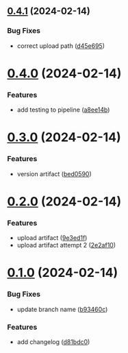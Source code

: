 ## [0.4.1](https://github.com/jahn8/greetings-ci/compare/v0.4.0...v0.4.1) (2024-02-14)


### Bug Fixes

* correct upload path ([d45e695](https://github.com/jahn8/greetings-ci/commit/d45e695777de03ac7b1c2d7df0cf7fb964444182))



# [0.4.0](https://github.com/jahn8/greetings-ci/compare/v0.3.0...v0.4.0) (2024-02-14)


### Features

* add testing to pipeline ([a8ee14b](https://github.com/jahn8/greetings-ci/commit/a8ee14bc2c36fcf3e55ee0d0ba8d1962ad9ceb10))



# [0.3.0](https://github.com/jahn8/greetings-ci/compare/v0.2.0...v0.3.0) (2024-02-14)


### Features

* version artifact ([bed0590](https://github.com/jahn8/greetings-ci/commit/bed0590588c71bfda288baef6c30c2b6dba25929))



# [0.2.0](https://github.com/jahn8/greetings-ci/compare/v0.1.0...v0.2.0) (2024-02-14)


### Features

* upload artifact ([9e3ed1f](https://github.com/jahn8/greetings-ci/commit/9e3ed1f2c028bddc37a3145559f57e1ed73c08e9))
* upload artifact attempt 2 ([2e2af10](https://github.com/jahn8/greetings-ci/commit/2e2af1087968a3c4acec437d1d904c79e694e41c))



# [0.1.0](https://github.com/jahn8/greetings-ci/compare/d81bdc08fa87e5d5e252d6aa5feaeb8b0ec98bd5...v0.1.0) (2024-02-14)


### Bug Fixes

*  update branch name ([b93460c](https://github.com/jahn8/greetings-ci/commit/b93460ca5f49e8a10080431ef7c171c5fb027271))


### Features

* add changelog ([d81bdc0](https://github.com/jahn8/greetings-ci/commit/d81bdc08fa87e5d5e252d6aa5feaeb8b0ec98bd5))



